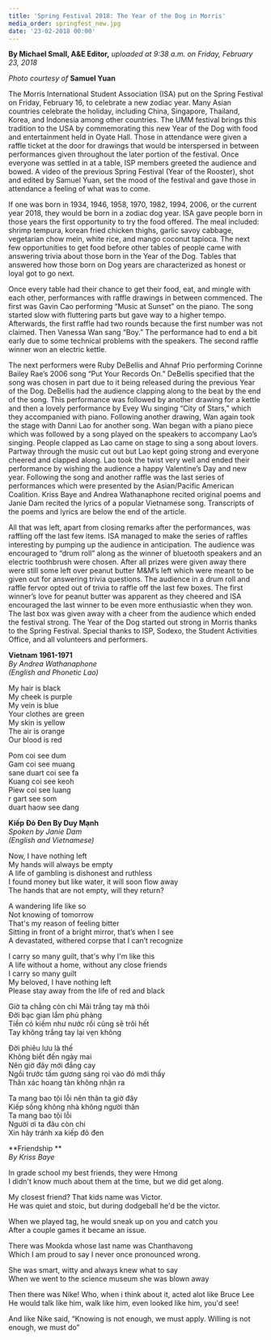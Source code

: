 ```yaml
---
title: 'Spring Festival 2018: The Year of the Dog in Morris'
media_order: springfest_new.jpg
date: '23-02-2018 00:00'
---
```


**By Michael Small, A&E Editor,** _uploaded at 9:38 a.m. on Friday, February 23, 2018_

_Photo courtesy of_ **Samuel Yuan**

The Morris International Student Association (ISA) put on the Spring Festival on Friday, February 16, to celebrate a new zodiac year. Many Asian countries celebrate the holiday, including China, Singapore, Thailand, Korea, and Indonesia among other countries. The UMM festival brings this tradition to the USA by commemorating this new Year of the Dog with food and entertainment held in Oyate Hall. Those in attendance were given a raffle ticket at the door for drawings that would be interspersed in between performances given throughout the later portion of the festival. Once everyone was settled in at a table, ISP members greeted the audience and bowed. A video of the previous Spring Festival (Year of the Rooster), shot and edited by Samuel Yuan, set the mood of the festival and gave those in attendance a feeling of what was to come. 

If one was born in 1934, 1946, 1958, 1970, 1982, 1994, 2006, or the current year 2018, they would be born in a zodiac dog year. ISA gave people born in those years the first opportunity to try the food offered. The meal included: shrimp tempura, korean fried chicken thighs, garlic savoy cabbage, vegetarian chow mein, white rice, and mango coconut tapioca. The next few opportunities to get food before other tables of people came with answering trivia about those born in the Year of the Dog. Tables that answered how those born on Dog years are characterized as honest or loyal got to go next. 

Once every table had their chance to get their food, eat, and mingle with each other, performances with raffle drawings in between commenced. The first was Gavin Cao performing “Music at Sunset” on the piano. The song started slow with fluttering parts but gave way to a higher tempo. Afterwards, the first raffle had two rounds because the first number was not claimed. Then Vanessa Wan sang “Boy.” The performance had to end a bit early due to some technical problems with the speakers. The second raffle winner won an electric kettle. 

The next performers were Ruby DeBellis and Ahnaf Prio performing Corinne Bailey Rae’s 2006 song “Put Your Records On.” DeBellis specified that the song was chosen in part due to it being released during the previous Year of the Dog. DeBellis had the audience clapping along to the beat by the end of the song. This performance was followed by another drawing for a kettle and then a lovely performance by Evey Wu singing “City of Stars,” which they accompanied with piano. Following another drawing, Wan again took the stage with Danni Lao for another song. Wan began with a piano piece which was followed by a song played on the speakers to accompany Lao’s singing. People clapped as Lao came on stage to sing a song about lovers. Partway through the music cut out but Lao kept going strong and everyone cheered and clapped along. Lao took the twist very well and ended their performance by wishing the audience a happy Valentine’s Day and new year. Following the song and another raffle was the last series of performances which were presented by the Asian/Pacific American Coalition. Kriss Baye and Andrea Wathanaphone recited original poems and Janie Dam recited the lyrics of a popular Vietnamese song. Transcripts of the poems and lyrics are below the end of the article.

All that was left, apart from closing remarks after the performances, was raffling off the last few items. ISA managed to make the series of raffles interesting by pumping up the audience in anticipation. The audience was encouraged to “drum roll” along as the winner of bluetooth speakers and an electric toothbrush were chosen. After all prizes were given away there were still some left over peanut butter M&M’s left which were meant to be given out for answering trivia questions. The audience in a drum roll and raffle fervor opted out of trivia to raffle off the last few boxes. The first winner’s love for peanut butter was apparent as they cheered and ISA encouraged the last winner to be even more enthusiastic when they won. The last box was given away with a cheer from the audience which ended the festival strong. The Year of the Dog started out strong in Morris thanks to the Spring Festival. Special thanks to ISP, Sodexo, the Student Activities Office, and all volunteers and performers.

**Vietnam 1961-1971**	
_By Andrea Wathanaphone_	
_(English and Phonetic Lao)_	

My hair is black     
My cheek is purple    
My vein is blue    
Your clothes are green    
My skin is yellow     	    
The air is orange         	
Our blood is red          	

Pom coi see dum        
Gam coi see muang    
sane duart coi see fa            	
Kuang coi see keoh    
Piew coi see luang         	
r gart see som     	    
duart haow see dang       


**Kiếp Đỏ Đen By Duy Mạnh**		
_Spoken by Janie Dam_	
_(English and Vietnamese)_	

Now, I have nothing left    
My hands will always be empty    
A life of gambling is dishonest and ruthless    
I found money but like water, it will soon flow away    
The hands that are not empty, will they return?    

A wandering life like so    
Not knowing of tomorrow    
That's my reason of feeling bitter    
Sitting in front of a bright mirror, that’s when I see    
A devastated, withered corpse that I can’t recognize    

I carry so many guilt, that's why I'm like this    
A life without a home, without any close friends    
I carry so many guilt    
My beloved, I have nothing left    
Please stay away from the life of red and black    

Giờ ta chẳng còn chi 
Mãi trắng tay mà thôi  
Đời bạc gian lắm phủ phàng   
Tiền có kiếm như nước rồi cũng sẽ trôi hết   
Tay không trắng tay lại vẹn không   

Đời phiêu lưu là thế  
Không biết đến ngày mai   
Nên giờ đây mới đắng cay   
Ngồi trước tấm gương sáng rọi vào đó mới thấy   
Thân xác hoang tàn không nhận ra   

Ta mang bao tội lỗi nên thân ta giờ đây   
Kiếp sống không nhà không người thân  
Ta mang bao tội lỗi   
Người ơi ta đâu còn chi   
Xin hãy tránh xa kiếp đỏ đen    


**Friendship **		
_By Kriss Baye_

In grade school my best friends, they were Hmong 	
I didn't know much about them at the time, but we did get along.	

My closest friend? That kids name was Victor.	
He was quiet and stoic, but during dodgeball he'd be the victor. 	

When we played tag, he would sneak up on you and catch you	
After a couple games it became an issue.	

There was Mookda whose last name was Chanthavong	
Which I am proud to say I never once pronounced wrong.
	
She was smart, witty and always knew what to say	
When we went to the science museum she was blown away	
	
Then there was Nike! Who, when i think about it, acted alot like Bruce Lee	
He would talk like him, walk like him, even looked like him, you'd see!	

And like Nike said, “Knowing is not enough, we must apply. Willing is not enough, we must do”	






